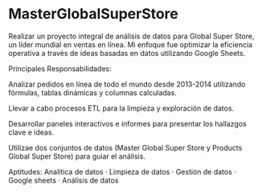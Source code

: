# MasterGlobalSuperStore
Realizar un proyecto integral de análisis de datos para Global Super Store, un líder mundial en ventas en línea. Mi enfoque fue optimizar la eficiencia operativa a través de ideas basadas en datos utilizando Google Sheets. 

Principales Responsabilidades:

Analizar pedidos en línea de todo el mundo desde 2013-2014 utilizando fórmulas, tablas dinámicas y columnas calculadas. 

Llevar a cabo procesos ETL para la limpieza y exploración de datos. 

Desarrollar paneles interactivos e informes para presentar los hallazgos clave e ideas. 

Utilizae dos conjuntos de datos (Master Global Super Store y Products Global Super Store) para guiar el análisis.

Aptitudes: Analítica de datos · Limpieza de datos · Gestión de datos · Google sheets · Análisis de datos

